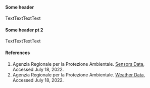 #### Some header
TextTextTextText

#### Some header pt 2
TextTextTextText


#### References
1. Agenzia Regionale per la Protezione Ambientale. [Sensors Data](https://www.dati.lombardia.it/Ambiente/Dati-sensori-aria/nicp-bhqi), Accessed July 18, 2022.
2. Agenzia Regionale per la Protezione Ambientale. [Weather Data](https://www.dati.lombardia.it/stories/s/auv9-c2sj), Accessed July 18, 2022.